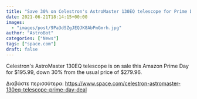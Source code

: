 ```yaml
---
title: "Save 30% on Celestron's AstroMaster 130EQ telescope for Prime Day"
date: 2021-06-21T18:14:15+00:00
images:
  - "images/post/9Pa3dSZgJEQJK8AbPmGmrh.jpg"
author: "AstroBot"
categories: ["News"]
tags: ["space.com"]
draft: false
---
```


Celestron's AstroMaster 130EQ telescope is on sale this Amazon Prime Day for $195.99, down 30% from the usual price of $279.96. 

Διαβάστε περισσότερα: https://www.space.com/celestron-astromaster-130eq-telescope-prime-day-deal
